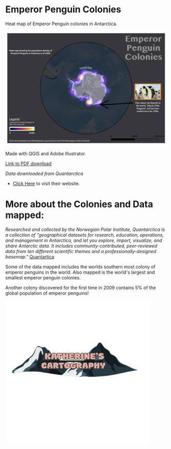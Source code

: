 # Emperor Penguin Colonies 


Heat map of Emperor Penguin colonies in Antarctica.


![Description of image](heat-map.jpg)

Made with QGIS and Adobe Illustrator.

[Link to PDF download](heat-map.pdf)

*Data downloaded from Quantarctica*



* [Click Here](https://www.npolar.no/en/quantarctica/#toggle-id-1) to visit their website.




# More about the Colonies and Data mapped:

*Researched and collected by the Norwegian Polar Institute, Quantarctica is a collection of "geographical datasets for research, education, operations, and management in Antarctica, and let you explore, import, visualize, and share Antarctic data. It includes community-contributed, peer-reviewed data from ten different scientific themes and a professionally-designed basemap."* [Quantartica](https://www.npolar.no/en/quantarctica/#toggle-id-6)









Some of the data mapped includes the worlds southern most colony of emperor penguins in the world. Also mapped is the world's largest and smallest emperor penguin colonies.

Another colony discovered for the first time in 2009 contains 5% of the global population of emperor penguins!

















![Description of image](my-mark.png)